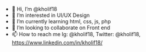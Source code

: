 - 👋 Hi, I’m @kholif18
- 👀 I’m interested in UI/UX Design
- 🌱 I’m currently learning html, css, js, php
- 💞️ I’m looking to collaborate on Front end
- 📫 How to reach me Ig: @kholif18, Twitter: @kholif18, https://www.linkedin.com/in/kholif18/

<!---
kholif18/kholif18 is a ✨ special ✨ repository because its `README.md` (this file) appears on your GitHub profile.
You can click the Preview link to take a look at your changes.
--->

